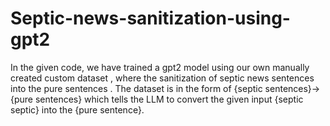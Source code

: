 # Septic-news-sanitization-using-gpt2
In the given code, we have trained a gpt2 model using our own manually created custom dataset , where the sanitization of septic news sentences into the pure sentences . The dataset is in the form of {septic sentences}->{pure sentences} which tells the LLM to convert the given input {septic septic} into the {pure sentence}.
